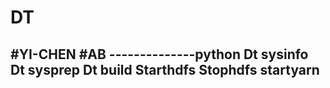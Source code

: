 # DT

#YI-CHEN
#AB
--------------python
Dt sysinfo
Dt sysprep
Dt build
Starthdfs
Stophdfs
startyarn
--------------
